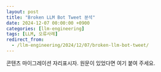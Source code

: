 ```yaml
---
layout: post
title: "Broken LLM Bot Tweet 분석"
date: 2024-12-07 00:00:00 +0900
categories: [llm-engineering]
tags: [LLM, 오류사례]
redirect_from:
  - /llm-engineering/2024/12/07/broken-llm-bot-tweet/
---
```

<!-- 기존 파일에서 내용 이동 필요: 원문을 추후 여기에 채울 수 있습니다 -->
콘텐츠 마이그레이션 자리표시자. 원문이 있었다면 여기 붙여 주세요.
